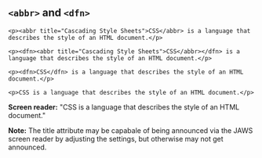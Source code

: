 ## `<abbr>` and `<dfn>`

    <p><abbr title="Cascading Style Sheets">CSS</abbr> is a language that describes the style of an HTML document.</p>
    
    <p><dfn><abbr title="Cascading Style Sheets">CSS</abbr></dfn> is a language that describes the style of an HTML document.</p>
    
    <p><dfn>CSS</dfn> is a language that describes the style of an HTML document.</p>
    
    <p>CSS is a language that describes the style of an HTML document.</p>

**Screen reader:** "CSS is a language that describes the style of an HTML document."

**Note:** The title attribute may be capabale of being announced via the JAWS screen reader by adjusting the settings, but otherwise may not get announced.
